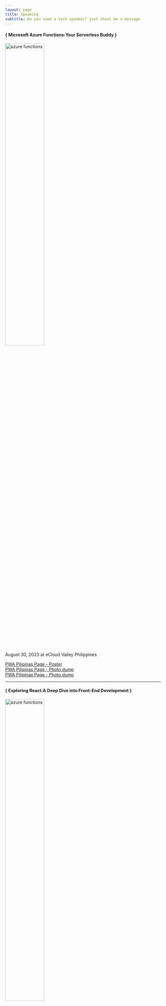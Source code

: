 ```yaml
---
layout: page
title: Speaking
subtitle: Do you need a tech speaker? just shoot me a message
---
```


<div class="speaking-container">
    <h4> { Microsoft Azure Functions:Your Serverless Buddy } </h4>
    <img src="../assets/img/talks/pwa_azure_functions.jpeg" alt="azure functions" width="50%" height="auto" />
    <p> August 30, 2023 at eCloud Valley Philippines</p>
    <a href="https://www.facebook.com/photo/?fbid=272351225543133&set=a.229138426531080" target="_blank">PWA Pilipinas Page - Poster</a>
    <br>
    <a href="https://www.facebook.com/photo/?fbid=281526824625573&set=a.229138439864412" target="_blank">PWA Pilipinas Page - Photo dump</a>
    <br>
    <a href="https://www.facebook.com/photo/?fbid=281611921283730&set=a.229138439864412" target="_blank">PWA Pilipinas Page - Photo dump</a>
</div>
<hr>
<div class="speaking-container">
    <h4> { Exploring React:A Deep Dive into Front-End Development } </h4>
    <img src="../assets/img/talks/pup_exploring_react.png" alt="azure functions" width="50%" height="auto" />
    <p> June 16, 2023 Webinar at ACESS Page</p>
    <a href="https://www.facebook.com/photo/?fbid=7144113818940681&set=pcb.7144113915607338" target="_blank">ACCESS Page - Poster</a>
    <br>
    <a href="https://www.facebook.com/ACCESSOfficial/videos/646646443634570" target="_blank">ACCESS Page - Livestream</a>
</div>
<hr>
<div class="speaking-container">
    <h4> { Typescript: Taking JavaScript to the Next Level } </h4>
    <img src="../assets/img/talks/pwa_typescript.png" alt="typescript" width="50%" height="auto" />
    <p> May 2, 2023 Webinar at PWA Pilipinas</p>
    <a href="https://www.facebook.com/PWAPilipinas/photos/a.122761739078374/974988510522355/" target="_blank">PWA Pilipinas Page - Poster</a>
    <br>
    <a href="https://www.facebook.com/PWAPilipinas/videos/581291117400842" target="_blank">PWA Pilipinas Page - Livestream</a>
</div>
<hr>
<div class="speaking-container">
    <h4> { Building Web Apps using Javascript } </h4>
    <img src="../assets/img/talks/building_web_apps_using_js.jpeg" alt="building_web_apps_using_js" width="50%" height="auto" />
    <p> March 18, 2023 at Packetworx</p>
    <a href="https://web.facebook.com/photo?fbid=658630372932886&set=pcb.658634012932522" target="_blank">Packetworx Page - Poster</a>
    <br>
    <a href="https://web.facebook.com/photo?fbid=665985542197369&set=pcb.665992105530046" target="_blank">Packetworx Page - Photo dump</a>
</div>
<hr>
<div class="speaking-container">
    <h4> { Javascript Essentials } </h4>
    <img src="../assets/img/talks/javascript_essentials.jpeg" alt="javascript_essentials" width="50%" height="auto" />
    <p> February 25, 2023 Webinar at Angular PH</p>
    <a href="https://web.facebook.com/photo?fbid=564682759034732&set=a.467301762106166" target="_blank">Angular PH Page - Poster</a>
    <br>
    <a href="https://web.facebook.com/AngularPhilippines/videos/923573225731862" target="_blank">Angular PH Page - Livestream</a>
</div>
<hr>
<div class="speaking-container">
    <h4> { Let's Git together with Github } </h4>
    <img src="../assets/img/talks/git_together_with_github.jpeg" alt="git_together_with_github" width="50%" height="auto" />
    <p> February 18, 2023 Webinar at Far Eastern University - Alabang</p>
    <a href="https://web.facebook.com/photo/?fbid=120638750941112&set=pcb.120646634273657" target="_blank">Emerging Technologies in Computing Page - Poster</a>
    <br>
    <a href="https://web.facebook.com/photo/?fbid=120978507573803&set=pcb.120978584240462" target="_blank">Photo dump</a>
</div>
<hr>
<div class="speaking-container">
    <h4> { Git in a nutshell: Github Basics } </h4>
    <img src="../assets/img/talks/git_in_a_nutshell.jpeg" alt="git_in_a_nutshell" width="50%" height="auto" />
    <p> February 9, 2023 Webinar at Eulogio "Amang" Rodriguez Institute of Science and Technology</p>
    <a href="https://web.facebook.com/107281537333573/photos/a.740651257329928/1088082419253475/" target="_blank">Computer Science Association 2022-2023 Page - Poster</a>
    <br>
    <a href="https://web.facebook.com/nclbrmll11/videos/1861618617569951" target="_blank">Livestream</a>
    <br>
    <a href="https://web.facebook.com/photo?fbid=4137164823174581&set=pcb.4137165379841192" target="_blank">Photo dump</a>
</div>
<hr>
<div class="speaking-container">
    <h4> { Social Media Etiquette } </h4>
    <img src="../assets/img/talks/social_media_etiquette.jpeg" alt="social_media_etiqutte" width="50%" height="auto" />
    <p> January 14, 2023 at Polytechnic University of the Philippines Biñan Campus</p>
    <a href="https://web.facebook.com/photo?fbid=629592405838204&set=pcb.629601552503956" target="_blank">Institute of Bachelors in Information Technology Studies PUPBC - Photo dump</a>
    <a href="https://web.facebook.com/photo/?fbid=491881609797844&set=pcb.491883519797653" target="_blank">Biñan City Youth and Sports Development Office - Photo dump</a>
</div>
<hr>
<div class="speaking-container">
    <h4> { Typescript in a nutshell } </h4>
    <img src="../assets/img/talks/typescript_in_a_nutshell.jpeg" alt="typescript_in_a_nutshell" width="50%" height="auto" />
    <p> December 2, 2022 at Microsoft Philippines</p>
    <a href="https://web.facebook.com/photo?fbid=420746683602365&set=a.370650525278648" target="_blank">Programmers Codeposting - Poster</a>
    <br>
    <a href="https://web.facebook.com/photo?fbid=423153513361682&set=pcb.423155213361512" target="_blank">Programmers Codeposting - Photo dump</a>
    <br>
    <a href="https://web.facebook.com/photo?fbid=5892797337452009&set=pcb.5892797614118648" target="_blank">My public post</a>
    <br>
</div>
<hr>
<div class="speaking-container">
    <h4> { Go Serverless } </h4>
    <img src="../assets/img/talks/go_serverless.jpeg" alt="go_serverless" width="50%" height="auto" />
    <p> November 26, 2022 at Ateneo de Manila University </p>
    <a href="https://web.facebook.com/photo/?fbid=461151962828903&set=a.423289893281777" target="_blank">Google Developer Group Cloud Manila - Poster</a>
    <br>
    <a href="https://web.facebook.com/photo/?fbid=471431901800909&set=a.423289893281777" target="_blank">Google Developer Group Cloud Manila - Speaking now Poster</a>
    <br>
    <a href="https://web.facebook.com/photo/?fbid=472741345003298&set=pcb.472746611669438" target="_blank">Google Developer Group Cloud Manila - Photo dump</a>
    <br>
    <a href="https://web.facebook.com/gdgcloudmanila/videos/1398529430968064" target="_blank">Google Developer Group Cloud Manila - DevFest Highlights</a>
</div>
<hr>
<div class="speaking-container">
    <h4> { Importance of API } </h4>
    <img src="../assets/img/talks/importance_of_api.png" alt="go_serverless" width="50%" height="auto" />
    <p> June 5, 2022 Webinar at Polytechnic University of the Philippines Parañaque  </p>
    <a href="https://web.facebook.com/puppq.bsit41/videos/190108626356615" target="_blank">PUP Parañaque Page - Livestream</a>
</div>
